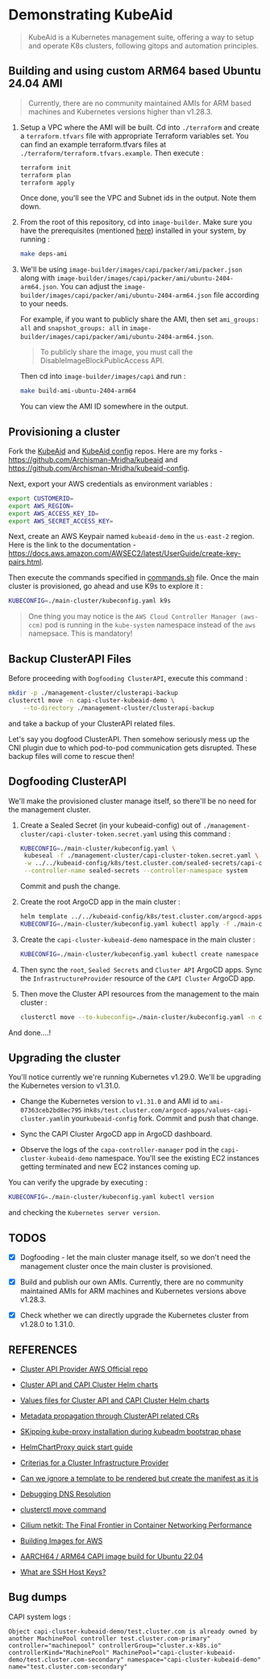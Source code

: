 # Demonstrating KubeAid

> KubeAid is a Kubernetes management suite, offering a way to setup and operate K8s clusters, following gitops and automation principles.

## Building and using custom ARM64 based Ubuntu 24.04 AMI

> Currently, there are no community maintained AMIs for ARM based machines and Kubernetes versions higher than v1.28.3.

1.  Setup a VPC where the AMI will be built. Cd into `./terraform` and create a `terraform.tfvars` file with appropriate Terraform variables set. You can find an example terraform.tfvars files at `./terraform/terraform.tfvars.example`. Then execute :

    ```sh
    terraform init
    terraform plan
    terraform apply
    ```

    Once done, you'll see the VPC and Subnet ids in the output. Note them down.

2.  From the root of this repository, cd into `image-builder`. Make sure you have the prerequisites (mentioned [here](https://image-builder.sigs.k8s.io/capi/capi.html)) installed in your system, by running :

    ```sh
    make deps-ami
    ```

3.  We'll be using `image-builder/images/capi/packer/ami/packer.json` along with `image-builder/images/capi/packer/ami/ubuntu-2404-arm64.json`. You can adjust the `image-builder/images/capi/packer/ami/ubuntu-2404-arm64.json` file according to your needs.

    For example, if you want to publicly share the AMI, then set `ami_groups: all` and `snapshot_groups: all` in `image-builder/images/capi/packer/ami/ubuntu-2404-arm64.json`.

    > To publicly share the image, you must call the DisableImageBlockPublicAccess API.

    Then cd into `image-builder/images/capi` and run :

    ```sh
    make build-ami-ubuntu-2404-arm64
    ```

    You can view the AMI ID somewhere in the output.

## Provisioning a cluster

Fork the [KubeAid](https://github.com/Obmondo/kubeaid) and [KubeAid config](https://github.com/Obmondo/kubeaid-config) repos. Here are my forks - https://github.com/Archisman-Mridha/kubeaid and https://github.com/Archisman-Mridha/kubeaid-config.

Next, export your AWS credentials as environment variables :

```sh
export CUSTOMERID=
export AWS_REGION=
export AWS_ACCESS_KEY_ID=
export AWS_SECRET_ACCESS_KEY=
```

Next, create an AWS Keypair named `kubeaid-demo` in the `us-east-2` region. Here is the link to the documentation - https://docs.aws.amazon.com/AWSEC2/latest/UserGuide/create-key-pairs.html.

Then execute the commands specified in [commands.sh](./commands.sh) file. Once the main cluster is provisioned, go ahead and use K9s to explore it :

```sh
KUBECONFIG=./main-cluster/kubeconfig.yaml k9s
```

> One thing you may notice is the `AWS Cloud Controller Manager (aws-ccm)` pod is running in the `kube-system` namespace instead of the `aws` namepsace. This is mandatory!

## Backup ClusterAPI Files

Before proceeding with `Dogfooding ClusterAPI`, execute this command :

```sh
mkdir -p ./management-cluster/clusterapi-backup
clusterctl move -n capi-cluster-kubeaid-demo \
	--to-directory ./management-cluster/clusterapi-backup
```

and take a backup of your ClusterAPI related files.

Let's say you dogfood ClusterAPI. Then somehow seriously mess up the CNI plugin due to which pod-to-pod communication gets disrupted. These backup files will come to rescue then!

## Dogfooding ClusterAPI

We'll make the provisioned cluster manage itself, so there'll be no need for the management cluster.

1. Create a Sealed Secret (in your kubeaid-config) out of `./management-cluster/capi-cluster-token.secret.yaml` using this command :

   ```sh
   KUBECONFIG=./main-cluster/kubeconfig.yaml \
   	kubeseal -f ./management-cluster/capi-cluster-token.secret.yaml \
   	-w ../../kubeaid-config/k8s/test.cluster.com/sealed-secrets/capi-cluster-kubeaid-demo/capi-cluster-token.sealed-secret.yaml \
   	--controller-name sealed-secrets --controller-namespace system
   ```

   Commit and push the change.

2. Create the root ArgoCD app in the main cluster :

   ```sh
   helm template ../../kubeaid-config/k8s/test.cluster.com/argocd-apps > ./main-cluster/root.app.argocd.yaml
   KUBECONFIG=./main-cluster/kubeconfig.yaml kubectl apply -f ./main-cluster/root.app.argocd.yaml
   ```

3. Create the `capi-cluster-kubeaid-demo` namespace in the main cluster :

   ```sh
   KUBECONFIG=./main-cluster/kubeconfig.yaml kubectl create namespace capi-cluster-kubeaid-demo
   ```

4. Then sync the `root`, `Sealed Secrets` and `Cluster API` ArgoCD apps. Sync the `InfrastructureProvider` resource of the `CAPI Cluster` ArgoCD app.

5. Then move the Cluster API resources from the management to the main cluster :

   ```sh
   clusterctl move --to-kubeconfig=./main-cluster/kubeconfig.yaml -n capi-cluster-kubeaid-demo
   ```

And done....!

## Upgrading the cluster

You'll notice currently we're running Kubernetes v1.29.0. We'll be upgrading the Kubernetes version to v1.31.0.

- Change the Kubernetes version to `v1.31.0` and AMI id to `ami-07363ceb2bd8ec795` in`k8s/test.cluster.com/argocd-apps/values-capi-cluster.yaml`in your`kubeaid-config` fork. Commit and push that change.

- Sync the CAPI Cluster ArgoCD app in ArgoCD dashboard.

- Observe the logs of the `capa-controller-manager` pod in the `capi-cluster-kubeaid-demo` namespace. You'll see the existing EC2 instances getting terminated and new EC2 instances coming up.

You can verify the upgrade by executing :

```sh
KUBECONFIG=./main-cluster/kubeconfig.yaml kubectl version
```

and checking the `Kubernetes server version`.

## TODOS

- [x] Dogfooding - let the main cluster manage itself, so we don't need the management cluster once the main cluster is provisioned.

- [x] Build and publish our own AMIs. Currently, there are no community maintained AMIs for ARM machines and Kubernetes versions above v1.28.3.

- [x] Check whether we can directly upgrade the Kubernetes cluster from v1.28.0 to 1.31.0.

## REFERENCES

- [Cluster API Provider AWS Official repo](https://github.com/kubernetes-sigs/cluster-api-provider-aws)

- [Cluster API and CAPI Cluster Helm charts](https://gitea.obmondo.com/EnableIT/KubeAid/pulls/247/files#diff-46d69d9f3f79a73097337b7b5ee2da815b6d6631)

- [Values files for Cluster API and CAPI Cluster Helm charts](https://gitea.obmondo.com/EnableIT/kubeaid-config-enableit/pulls/547/files)

- [Metadata propagation through ClusterAPI related CRs](https://cluster-api.sigs.k8s.io/developer/architecture/controllers/metadata-propagation)

- [SKipping kube-proxy installation during kubeadm bootstrap phase](https://github.com/kubernetes-sigs/cluster-api/issues/10237#issuecomment-1985386521)

- [HelmChartProxy quick start guide](https://github.com/kubernetes-sigs/cluster-api-addon-provider-helm/blob/main/docs/quick-start.md#4-example-install-nginx-ingress-to-the-workload-cluster)

- [Criterias for a Cluster Infrastructure Provider](https://release-0-3.cluster-api.sigs.k8s.io/developer/providers/cluster-infrastructure)

- [Can we ignore a template to be rendered but create the manifest as it is](https://github.com/helm/helm/issues/9667)

- [Debugging DNS Resolution](https://kubernetes.io/docs/tasks/administer-cluster/dns-debugging-resolution/)

- [clusterctl move command](https://cluster-api.sigs.k8s.io/clusterctl/commands/move)

- [Cilium netkit: The Final Frontier in Container Networking Performance](https://isovalent.com/blog/post/cilium-netkit-a-new-container-networking-paradigm-for-the-ai-era/)

- [Building Images for AWS](https://image-builder.sigs.k8s.io/capi/providers/aws.html)

- [AARCH64 / ARM64 CAPI image build for Ubuntu 22.04](https://github.com/kubernetes-sigs/image-builder/pull/1142)

- [What are SSH Host Keys?](https://www.ssh.com/academy/ssh/host-key)


## Bug dumps

CAPI system logs :
```log
Object capi-cluster-kubeaid-demo/test.cluster.com is already owned by another MachinePool controller test.cluster.com-primary" controller="machinepool" controllerGroup="cluster.x-k8s.io" controllerKind="MachinePool" MachinePool="capi-cluster-kubeaid-demo/test.cluster.com-secondary" namespace="capi-cluster-kubeaid-demo" name="test.cluster.com-secondary"
```
